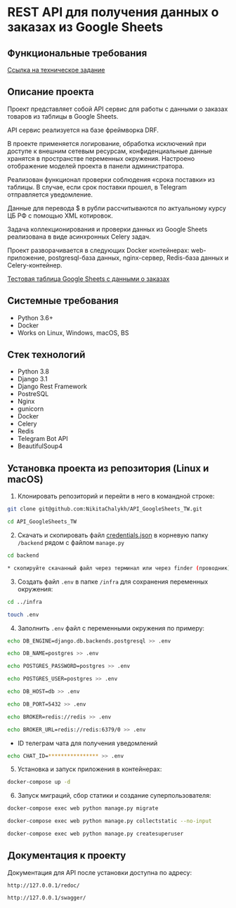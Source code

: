 REST API для получения данных о заказах из Google Sheets
=====

Функциональные требования
----------
[Ссылка на техническое задание](https://kanalservis.notion.site/kanalservis/Python-82f517c516d041b8aca227f0a44ed1f1)

Описание проекта
----------
Проект представляет собой API сервис для работы с данными о заказах товаров из таблицы в Google Sheets. 

API сервис реализуется на базе фреймворка DRF. 

В проекте применяется логирование, обработка исключений при доступе к внешним сетевым ресурсам, конфиденциальные данные хранятся в пространстве переменных окружения. Настроено отображение моделей проекта в панели администратора.

Реализован функционал проверки соблюдения «срока поставки» из таблицы. В случае, если срок поставки прошел, в Telegram отправляется уведомление. 

Данные для перевода $ в рубли рассчитываются по актуальному курсу ЦБ РФ с помощью XML котировок.

Задача коллекционирования и проверки данных из Google Sheets реализована в виде асинхронных Celery задач.

Проект разворачивается в следующих Docker контейнерах: web-приложение, postgresql-база данных, nginx-сервер, Redis-база данных и Celery-контейнер.

[Тестовая таблица Google Sheets с данными о заказах](https://docs.google.com/spreadsheets/d/1OpCylqw4U-64lMKZFVk7fhllqOvczTD5eb516aDghbo/edit#gid=0) 

Системные требования
----------
* Python 3.6+
* Docker
* Works on Linux, Windows, macOS, BS

Стек технологий
----------
* Python 3.8
* Django 3.1
* Django Rest Framework
* PostreSQL
* Nginx
* gunicorn
* Docker
* Celery
* Redis
* Telegram Bot API
* BeautifulSoup4

Установка проекта из репозитория (Linux и macOS)
----------
1. Клонировать репозиторий и перейти в него в командной строке:
```bash 
git clone git@github.com:NikitaChalykh/API_GoogleSheets_TW.git

cd API_GoogleSheets_TW
```

2. Скачать и скопировать файл [credentials.json](https://disk.yandex.ru/d/lANbQjqwKF-uGA) в корневую папку ```/backend``` рядом с файлом ```manage.py```
```bash 
cd backend

* скопируйте скачанный файл через терминал или через finder (проводник) в текущую директорию
```

3. Cоздать файл ```.env``` в папке ```/infra``` для сохранения переменных окружения:
```bash 
cd ../infra

touch .env
```

4. Заполнить ```.env``` файл с переменными окружения по примеру:
```bash 
echo DB_ENGINE=django.db.backends.postgresql >> .env

echo DB_NAME=postgres >> .env

echo POSTGRES_PASSWORD=postgres >> .env

echo POSTGRES_USER=postgres >> .env

echo DB_HOST=db >> .env

echo DB_PORT=5432 >> .env

echo BROKER=redis://redis >> .env

echo BROKER_URL=redis://redis:6379/0 >> .env
```
* ID телеграм чата для получения уведомлений
```bash
echo CHAT_ID=**************** >> .env
```

5. Установка и запуск приложения в контейнерах:
```bash
docker-compose up -d
```

6. Запуск миграций, сбор статики и создание суперпользователя:
```bash 
docker-compose exec web python manage.py migrate

docker-compose exec web python manage.py collectstatic --no-input  

docker-compose exec web python manage.py createsuperuser
```
Документация к проекту
----------
Документация для API после установки доступна по адресу:

```http://127.0.0.1/redoc/```

```http://127.0.0.1/swagger/```
